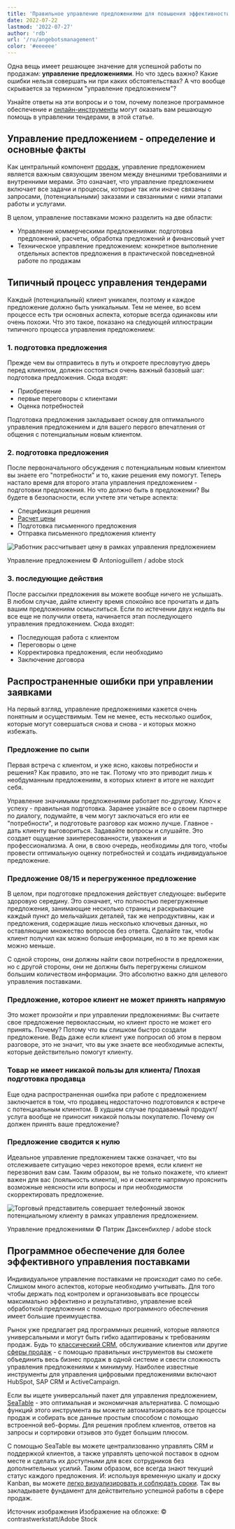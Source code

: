 ```yaml
---
title: 'Правильное управление предложениями для повышения эффективности продаж'
date: 2022-07-22
lastmod: '2022-07-27'
author: 'rdb'
url: '/ru/angebotsmanagement'
color: '#eeeeee'
---
```


Одна вещь имеет решающее значение для успешной работы по продажам: **управление предложениями**. Но что здесь важно? Какие ошибки нельзя совершать ни при каких обстоятельствах? А что вообще скрывается за термином "управление предложением"?

Узнайте ответы на эти вопросы и о том, почему полезное программное обеспечение и [онлайн-инструменты](https://seatable.io/ru/agiles-projektmanagement-tools/) могут оказать вам решающую помощь в управлении тендерами, в этой статье.

## Управление предложением - определение и основные факты

Как центральный компонент [продаж](https://seatable.io/ru/vertrieb/), управление предложением является важным связующим звеном между внешними требованиями и внутренними мерами. Это означает, что управление предложением включает все задачи и процессы, которые так или иначе связаны с запросами, (потенциальными) заказами и связанными с ними этапами работы и услугами.

В целом, управление поставками можно разделить на две области:

- Управление коммерческими предложениями: подготовка предложений, расчеты, обработка предложений и финансовый учет
- Техническое управление предложением: конкретное выполнение отдельных аспектов предложения в практической повседневной работе по продажам

## Типичный процесс управления тендерами

Каждый (потенциальный) клиент уникален, поэтому и каждое предложение должно быть уникальным. Тем не менее, во всем процессе есть три основных аспекта, которые всегда одинаковы или очень похожи. Что это такое, показано на следующей иллюстрации типичного процесса управления предложением:

### 1\. подготовка предложения

Прежде чем вы отправитесь в путь и откроете пресловутую дверь перед клиентом, должен состояться очень важный базовый шаг: подготовка предложения. Сюда входят:

- Приобретение
- первые переговоры с клиентами
- Оценка потребностей

Подготовка предложения закладывает основу для оптимального управления предложением и для вашего первого впечатления от общения с потенциальным новым клиентом.

### 2\. подготовка предложения

После первоначального обсуждения с потенциальным новым клиентом вы знаете его "потребности" и то, какие решения ему помогут. Теперь настало время для второго этапа управления предложением - подготовки предложения. Но что должно быть в предложении? Вы будете в безопасности, если учтете эти четыре аспекта:

- Спецификация решения
- [Расчет цены](https://seatable.io/ru/budgetplanung-vorlage/)
- Подготовка письменного предложения
- Отправка письменного предложения клиенту

![Работник рассчитывает цену в рамках управления предложением](https://seatable.io/wp-content/uploads/2022/07/Angebotsmanagement_AdobeStock_200001435-711x474.jpg)

Управление предложением © Antonioguillem / adobe stock

### 3\. последующие действия

После рассылки предложения вы можете вообще ничего не услышать. В любом случае, дайте клиенту время спокойно все прочитать и дать вашим предложениям осмыслиться. Если по истечении двух недель вы все еще не получили ответа, начинается этап последующего управления предложением. Сюда входят:

- Последующая работа с клиентом
- Переговоры о цене
- Корректировка предложения, если необходимо
- Заключение договора

## Распространенные ошибки при управлении заявками

На первый взгляд, управление предложениями кажется очень понятным и осуществимым. Тем не менее, есть несколько ошибок, которые могут совершаться снова и снова - и которых можно избежать.

### Предложение по сыпи

Первая встреча с клиентом, и уже ясно, каковы потребности и решения? Как правило, это не так. Потому что это приводит лишь к необдуманным предложениям, в которых клиент в итоге не находит себя.

Управление значимыми предложениями работает по-другому. Ключ к успеху - правильная подготовка. Заранее узнайте все о своем партнере по диалогу, подумайте, в чем могут заключаться его или ее "потребности", и подготовьте разговор как можно лучше. Главное - дать клиенту выговориться. Задавайте вопросы и слушайте. Это создает ощущение заинтересованности, уважения и профессионализма. А они, в свою очередь, необходимы для того, чтобы провести оптимальную оценку потребностей и создать индивидуальное предложение.

### Предложение 08/15 и перегруженное предложение

В целом, при подготовке предложения действует следующее: выберите здоровую середину. Это означает, что полностью перегруженные предложения, занимающие несколько страниц и раскрывающие каждый пункт до мельчайших деталей, так же непродуктивны, как и предложения, содержащие лишь несколько ключевых данных, но оставляющие множество вопросов без ответа. Сделайте так, чтобы клиент получил как можно больше информации, но в то же время как можно меньше.

С одной стороны, они должны найти свои потребности в предложении, но с другой стороны, они не должны быть перегружены слишком большим количеством информации. Это абсолютно важно для целевого управления поставками.

### Предложение, которое клиент не может принять напрямую

Это может произойти и при управлении предложениями: Вы считаете свое предложение первоклассным, но клиент просто не может его принять. Почему? Потому что вы слишком быстро создали предложение. Ведь даже если клиент уже попросил об этом в первом разговоре, это не значит, что вы уже знаете все необходимые аспекты, которые действительно помогут клиенту.

### Товар не имеет никакой пользы для клиента/ Плохая подготовка продавца

Еще одна распространенная ошибка при работе с предложением заключается в том, что продавец недостаточно подготовился к встрече с потенциальным клиентом. В худшем случае продаваемый продукт/услуга вообще не приносит никакой пользы покупателю. Почему он должен принять ваше предложение?

### Предложение сводится к нулю

Идеальное управление предложением также означает, что вы отслеживаете ситуацию через некоторое время, если клиент не перезвонил вам сам. Таким образом, вы не только покажете, что клиент важен для вас (лояльность клиента), но и сможете напрямую прояснить возможные неясности или вопросы и при необходимости скорректировать предложение.

![Торговый представитель совершает телефонный звонок потенциальному клиенту в рамках управления предложением.](https://seatable.io/wp-content/uploads/2022/07/Angebotsmanagement_AdobeStock_171176926-711x474.jpg)

Управление предложениями © Патрик Даксенбихлер / adobe stock

## Программное обеспечение для более эффективного управления поставками

Индивидуальное управление поставками не происходит само по себе. Слишком много аспектов, которые необходимо учитывать. Для того чтобы держать под контролем и организовывать все процессы максимально эффективно и результативно, управление всей обработкой предложения с помощью программного обеспечения имеет большие преимущества.

Рынок уже предлагает ряд программных решений, которые являются универсальными и могут быть гибко адаптированы к требованиям продаж. Будь то [классический CRM](https://seatable.io/ru/crm-angebotsmanagement/), обслуживание клиентов или другие [сферы продаж](https://seatable.io/ru/vertrieb/) - с помощью правильных инструментов вы сможете объединить весь бизнес продаж в одной системе и свести сложность управления предложениями к минимуму. Наиболее известные инструменты для управления цифровыми предложениями включают HubSpot, SAP CRM и ActiveCampaign.

Если вы ищете универсальный пакет для управления предложением, [SeaTable](https://seatable.io/ru/) - это оптимальная и экономичная альтернатива. С помощью функций этого инструмента вы можете автоматизировать все процессы продаж и собирать все данные простым способом с помощью встроенной веб-формы. Для решения проблем клиентов, ответов на запросы и сортировки отзывов это будет большим плюсом.

С помощью SeaTable вы можете централизованно управлять CRM и поддержкой клиентов, а также управлять цепочкой поставок в одном месте и сделать их доступными для всех сотрудников без дополнительных усилий. Таким образом, все всегда знают текущий статус каждого предложения. И: используя временную шкалу и доску Kanban, вы можете [легко визуализировать и соблюдать сроки](https://seatable.io/ru/vorlagen-projektplanung/). Так вы закладываете фундамент для действительно успешной работы в сфере продаж.

Источник изображения Изображение на обложке: © contrastwerkstatt/Adobe Stock
